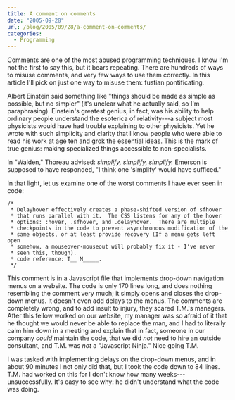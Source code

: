 ```yaml
---
title: A comment on comments
date: "2005-09-28"
url: /blog/2005/09/28/a-comment-on-comments/
categories:
  - Programming
---
```

Comments are one of the most abused programming techniques. I know I'm not the first to say this, but it bears repeating. There are hundreds of ways to misuse comments, and very few ways to use them correctly. In this article I'll pick on just one way to misuse them: fustian pontificating.

Albert Einstein said something like "things should be made as simple as possible, but no simpler" (it's unclear what he actually said, so I'm paraphrasing). Einstein's greatest genius, in fact, was his ability to help ordinary people understand the esoterica of relativity---a subject most physicists would have had trouble explaining to other physicists. Yet he wrote with such simplicity and clarity that I know people who were able to read his work at age ten and grok the essential ideas. This is the mark of true genius: making specialized things accessible to non-specialists.

In "Walden," Thoreau advised: *simplify, simplify, simplify.* Emerson is supposed to have responded, "I think one 'simplify' would have sufficed."

In that light, let us examine one of the worst comments I have ever seen in code:

```
/*
 * Delayhover effectively creates a phase-shifted version of sfhover
 * that runs parallel with it.  The CSS listens for any of the hover
 * options: :hover, .sfhover, and .delayhover.  There are multiple
 * checkpoints in the code to prevent asynchronous modification of the
 * same objects, or at least provide recovery (If a menu gets left open
 * somehow, a mouseover-mouseout will probably fix it - I've never
 * seen this, though).
 * code reference: T__ M_____.
 */
```

This comment is in a Javascript file that implements drop-down navigation menus on a website. The code is only 170 lines long, and does nothing resembling the comment very much; it simply opens and closes the drop-down menus. It doesn't even add delays to the menus. The comments are completely wrong, and to add insult to injury, they scared T.M.'s managers. After this fellow worked on our website, my manager was so afraid of it that he thought we would never be able to replace the man, and I had to literally calm him down in a meeting and explain that in fact, someone in our company *could* maintain the code, that we did *not* need to hire an outside consultant, and T.M. was *not* a "Javascript Ninja." Nice going T.M.

I was tasked with implementing delays on the drop-down menus, and in about 90 minutes I not only did that, but I took the code down to 84 lines. T.M. had worked on this for I don't know how many weeks---unsuccessfully. It's easy to see why: he didn't understand what the code was doing.


